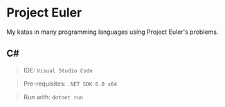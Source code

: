 # Project Euler

My katas in many programming languages using Project Euler's problems.


## C#

> IDE: `Visual Studio Code`

> Pre-requisites: `.NET SDK 6.0 x64`

> Run with: `dotnet run`